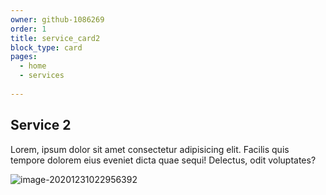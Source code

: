 ```yaml
---
owner: github-1086269
order: 1
title: service_card2
block_type: card
pages: 
  - home
  - services
  
---
```



## Service 2

Lorem, ipsum dolor sit amet consectetur adipisicing elit. Facilis quis tempore dolorem eius eveniet dicta quae sequi! Delectus, odit voluptates?

![image-20201231022956392](https://cdn.jsdelivr.net/gh/gaurangrshah/_shots@master/scrnshots/image-20201231022956392.png)
